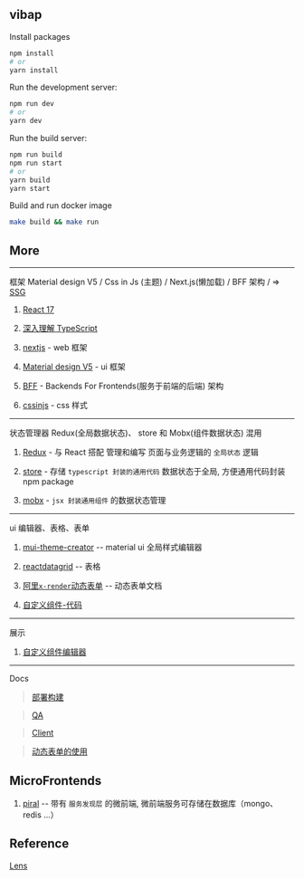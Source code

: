 <!-- @format -->

## vibap

Install packages
```bash
npm install
# or
yarn install
```

Run the development server:
```bash
npm run dev
# or
yarn dev
```

Run the build server:
```bash
npm run build
npm run start
# or
yarn build
yarn start
```

Build and run docker image
```bash
make build && make run
```

## More
---
框架 Material design V5 / Css in Js (主题) / Next.js(懒加载) / BFF 架构 / => [SSG](https://zhuanlan.zhihu.com/p/341229054)

1. [React 17](https://reactjs.org/)

2. [深入理解 TypeScript](https://jkchao.github.io/typescript-book-chinese/#why)

3. [nextjs](https://nextjs.org/) - web 框架

4. [Material design V5](https://next.material-ui.com/zh/) - ui 框架

5. [BFF](https://phodal.github.io/clean-frontend/#clean-architecture--mvp-with-bff)  - Backends For Frontends(服务于前端的后端) 架构

6. [cssinjs](https://cssinjs.org/?v=v10.8.1) - css 样式


---
状态管理器 Redux(全局数据状态)、 store 和 Mobx(组件数据状态) 混用

1. [Redux](https://redux.js.org/) - 与 React 搭配 管理和编写 页面与业务逻辑的 `全局状态` 逻辑

2. [store](https://github.com/marcuswestin/store.js/) - 存储 `typescript 封装的通用代码` 数据状态于全局, 方便通用代码封装 npm package

3. [mobx](https://cn.mobx.js.org/) -  `jsx 封装通用组件` 的数据状态管理

---
ui 编辑器、表格、表单

1. [mui-theme-creator](https://bareynol.github.io/mui-theme-creator/) -- material ui 全局样式编辑器

2. [reactdatagrid](https://reactdatagrid.io/docs/) -- 表格

3. [阿里`x-render`动态表单](https://x-render.gitee.io/) -- 动态表单文档

4. [自定义组件-代码](https://gitlab.laik.fm/lizi-hybrid-cloud/material-ui-form-render)

---
展示

1. [自定义组件编辑器](http://localhost:3003/)

---
Docs
>  [部署构建](./docs/build.md)

>  [QA](./docs/qa.md)

>  [Client](./docs/client.md)

>  [动态表单的使用](./docs/form-render.md)

## MicroFrontends
1. [piral](https://github.com/smapiot/piral) -- 带有 `服务发现层` 的微前端, 微前端服务可存储在数据库（mongo、redis ...）

## Reference
[Lens](https://github.com/lensapp/lens)
